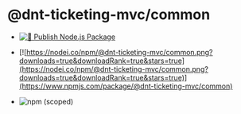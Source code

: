 # @dnt-ticketing-mvc/common

- [![🚀 Publish Node.js Package](https://github.com/ngtrdai197/dnt-ticketing-mvc-common/actions/workflows/publish.yaml/badge.svg?branch=master)](https://github.com/ngtrdai197/dnt-ticketing-mvc-common/actions/workflows/publish.yaml)

- [![https://nodei.co/npm/@dnt-ticketing-mvc/common.png?downloads=true&downloadRank=true&stars=true](https://nodei.co/npm/@dnt-ticketing-mvc/common.png?downloads=true&downloadRank=true&stars=true)](https://www.npmjs.com/package/@dnt-ticketing-mvc/common)

- ![npm (scoped)](https://img.shields.io/npm/v/@dnt-ticketing-mvc/common)
